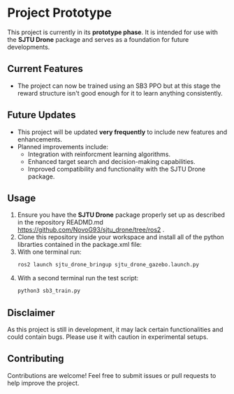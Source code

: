 # Project Prototype

This project is currently in its **prototype phase**. It is intended for use with the **SJTU Drone** package and serves as a foundation for future developments.

## Current Features
- The project can now be trained using an SB3 PPO but at this stage the reward structure isn't good enough for it to learn anything consistently.

## Future Updates
- This project will be updated **very frequently** to include new features and enhancements.
- Planned improvements include: 
  - Integration with reinforcment learning algorithms.
  - Enhanced target search and decision-making capabilities.
  - Improved compatibility and functionality with the SJTU Drone package.

## Usage
1. Ensure you have the **SJTU Drone** package properly set up as described in the repository READMD.md https://github.com/NovoG93/sjtu_drone/tree/ros2 .
2. Clone this repository inside your workspace and install all of the python librarties contained in the package.xml file:
3. With one terminal run:
    ```bash
   ros2 launch sjtu_drone_bringup sjtu_drone_gazebo.launch.py
   ```
4. With a second terminal run the test script:
    ```bash
   python3 sb3_train.py
   ```

## Disclaimer
As this project is still in development, it may lack certain functionalities and could contain bugs. Please use it with caution in experimental setups.

## Contributing
Contributions are welcome! Feel free to submit issues or pull requests to help improve the project.

